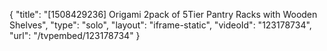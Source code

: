 {
    "title": "[1508429236] Origami 2pack of 5Tier Pantry Racks with Wooden Shelves",
    "type": "solo",
    "layout": "iframe-static",
    "videoId": "123178734",
    "url": "\/tvpembed\/123178734"
}